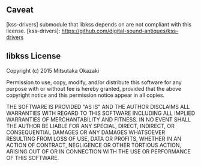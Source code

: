## Caveat
[kss-drivers] submodule that libkss depends on are not compliant with this license.
[kss-drivers]: https://github.com/digital-sound-antiques/kss-drivers

## libkss License 

Copyright (c) 2015 Mitsutaka Okazaki

Permission to use, copy, modify, and/or distribute this software for any
purpose with or without fee is hereby granted, provided that the above
copyright notice and this permission notice appear in all copies.

THE SOFTWARE IS PROVIDED "AS IS" AND THE AUTHOR DISCLAIMS ALL WARRANTIES
WITH REGARD TO THIS SOFTWARE INCLUDING ALL IMPLIED WARRANTIES OF
MERCHANTABILITY AND FITNESS. IN NO EVENT SHALL THE AUTHOR BE LIABLE FOR
ANY SPECIAL, DIRECT, INDIRECT, OR CONSEQUENTIAL DAMAGES OR ANY DAMAGES
WHATSOEVER RESULTING FROM LOSS OF USE, DATA OR PROFITS, WHETHER IN AN
ACTION OF CONTRACT, NEGLIGENCE OR OTHER TORTIOUS ACTION, ARISING OUT OF
OR IN CONNECTION WITH THE USE OR PERFORMANCE OF THIS SOFTWARE.

